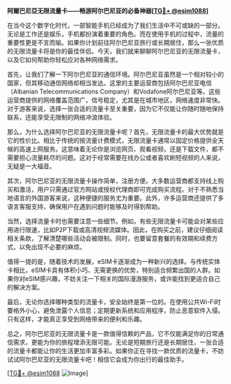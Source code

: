 **阿爾巴尼亞无限流量卡——畅游阿尔巴尼亚的必备神器[[TG💪+ @esim1088](https://t.me/s/esim1088)]**

在当今这个数字化时代，一部智能手机已经成为了我们生活中不可或缺的一部分。无论是工作还是娱乐，手机都扮演着重要的角色。而在使用手机的过程中，流量的重要性更是不言而喻。如果你计划前往阿尔巴尼亚旅行或长期居住，那么一张优质的无限流量卡将是你的最佳伴侣。今天，我们就来聊聊阿尔巴尼亚的无限流量卡，以及它如何帮助你轻松应对各种网络需求。

首先，让我们了解一下阿尔巴尼亚的通信环境。阿尔巴尼亚虽然是一个相对较小的国家，但其移动通信网络却相当发达。这里的主要运营商包括阿尔巴尼亚电信（Albanian Telecommunications Company）和Vodafone阿尔巴尼亚等。这些运营商提供的网络覆盖范围广，信号稳定，尤其是在城市地区，网络速度非常快。对于游客来说，选择一张合适的流量卡至关重要，因为它不仅能让你随时随地保持联系，还能享受无限制的网络冲浪体验。

那么，为什么选择阿尔巴尼亚的无限流量卡呢？首先，无限流量卡的最大优势就是它的性价比。相比于传统的按流量计费模式，无限流量卡通常以固定价格提供全天候的高速上网服务。这意味着无论你是浏览网页、观看视频，还是下载文件，都不需要担心流量耗尽的问题。这对于经常需要在线办公或者喜欢刷短视频的人来说，无疑是一大福音。

其次，阿尔巴尼亚的无限流量卡操作简单，注册方便。大多数运营商都支持线上购买和激活，用户只需通过官方网站或授权代理商即可完成购买流程。对于不熟悉当地语言的外国游客来说，这种便捷的服务尤为重要。此外，许多运营商还提供了多语言客服支持，确保用户在遇到问题时能够及时得到帮助。

当然，选择流量卡时也需要注意一些细节。例如，有些无限流量卡可能会对某些应用进行限速，比如P2P下载或高清视频流媒体。因此，在购买之前，建议仔细阅读相关条款，了解清楚哪些活动会被限制。同时，也要留意套餐的有效期和续费方式，以免出现不必要的麻烦。

值得一提的是，随着技术的发展，eSIM卡逐渐成为一种新兴的选择。与传统实体卡相比，eSIM卡具有体积小巧、无需更换的优势，特别适合频繁出国的人群。如果你对eSIM感兴趣，不妨关注一下相关的国际漫游服务，或许能找到更适合自己的解决方案。

最后，无论你选择哪种类型的流量卡，安全始终是第一位的。在使用公共Wi-Fi时要格外小心，避免泄露个人信息；定期更新系统和应用程序，防止恶意软件入侵。只有这样，才能真正享受到网络带来的便利和乐趣。

总之，阿尔巴尼亚的无限流量卡是一款值得信赖的产品，它不仅能满足你的日常通信需求，更能为你的旅程增添无限可能。无论是短期旅行还是长期居住，一张合适的流量卡都能让你的生活更加丰富多彩。如果你正在寻找一款优质的流量卡，不妨试试阿尔巴尼亚的无限流量卡吧！相信它会成为你出行的最佳助手。

[[TG💪+ @esim1088](https://t.me/s/esim1088) ![Image](https://i.postimg.cc/4NQfJmqS/Snipaste-2025-05-13-00-14-12.png)]